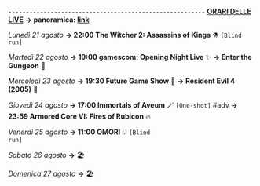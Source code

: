 <code>--------------------------------------------------------</code>
<b><u>ORARI DELLE LIVE</u></b>
<b>→ panoramica: <a href="https://trello.com/b/iKwdSGf3/sabaku">link</a></b>

<i>Lunedì 21 agosto</i>
<b>→ 22:00 The Witcher 2: Assassins of Kings</b> ⚗️ <code>[Blind run]</code>

<i>Martedì 22 agosto</i>
<b>→ 19:00 gamescom: Opening Night Live</b> ✨
<b>→ Enter the Gungeon</b> 🔫

<i>Mercoledì 23 agosto</i>
<b>→ 19:30 Future Game Show</b> 🔮
<b>→ Resident Evil 4 (2005)</b> 🧿

<i>Giovedì 24 agosto</i> 
<b>→ 17:00 Immortals of Aveum</b> 🪄 <code>[One-shot]</code> #adv
<b>→ 23:59 Armored Core VI: Fires of Rubicon</b> 🔥

<i>Venerdì 25 agosto</i>
<b>→ 11:00 OMORI</b> 💡 <code>[Blind run]</code> 

<i>Sabato 26 agosto</i>
<b>→</b> 🏖️

<i>Domenica 27 agosto</i>
<b>→</b> 🏖️
